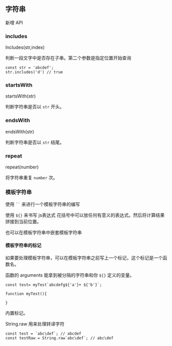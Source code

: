 ## 字符串

新增 API

### includes

Includes(str,index) 

判断一段文字中是否存在子串。第二个参数是指定位置开始查询

```
const str = 'abcdef';
str.includes('d') // true
```



### startsWith

startsWith(str)

判断字符串是否以 `str` 开头。

### endsWith

endsWith(str)

判断字符串是否以 `str` 结尾。



### repeat

repeat(number)

将字符串重复 `number` 次。



### 模板字符串

使用 ` `` ` 来进行一个模板字符串的编写

使用 `${}` 来书写 js表达式 花括号中可以放任何有意义的表达式。然后将计算结果拼接到当前位置。

也可以在模板字符串中嵌套模板字符串



#### 模板字符串的标记

如果要处理模板字符串，可以在模板字符串之前写上一个标记，这个标记是一个函数名。

函数的 arguments 能拿到被分隔的字符串和你 `${}` 定义的变量。

```
const test= myTest`abcdefg${'a'}+ ${'b'}`;

function myTest(){

}
```

内置标记。

String.raw 用来处理转译字符

```
const test = `abc\def`; // abcdef
const testRaw = String.raw`abc\def`; // abc\def
```

